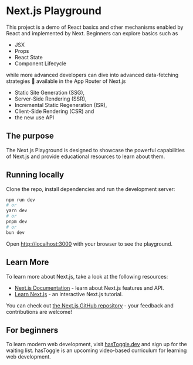 # Next.js Playground

This project is a demo of React basics and other mechanisms enabled by React and implemented by Next. Beginners can explore basics such as

- JSX
- Props
- React State
- Component Lifecycle

while more advanced developers can dive into advanced data-fetching strategies 🚀 available in the App Router of Next.js

- Static Site Generation (SSG),
- Server-Side Rendering (SSR),
- Incremental Static Regeneration (ISR),
- Client-Side Rendering (CSR) and
- the new use API

## The purpose

The Next.js Playground is designed to showcase the powerful capabilities of Next.js and provide educational resources to learn about them.

## Running locally

Clone the repo, install dependencies and run the development server:

```bash
npm run dev
# or
yarn dev
# or
pnpm dev
# or
bun dev
```

Open [http://localhost:3000](http://localhost:3000) with your browser to see the playground.

## Learn More

To learn more about Next.js, take a look at the following resources:

- [Next.js Documentation](https://nextjs.org/docs) - learn about Next.js features and API.
- [Learn Next.js](https://nextjs.org/learn) - an interactive Next.js tutorial.

You can check out [the Next.js GitHub repository](https://github.com/vercel/next.js/) - your feedback and contributions are welcome!

## For beginners

To learn modern web development, visit [hasToggle.dev](https://hasToggle.dev) and sign up for the waiting list. hasToggle is an upcoming video-based curriculum for learning web development.
